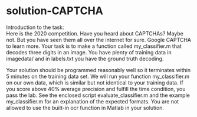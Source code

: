 # solution-CAPTCHA
Introduction to the task:  
Here is the 2020 competition. Have you heard about CAPTCHAs? Maybe not. But you have seen them all over the internet for sure. Google CAPTCHA to learn more. Your task is to make a function called my_classifier.m that decodes three digits in an image. You have plenty of training data in imagedata/ and in labels.txt you have the ground truth decoding.

Your solution should be programmed reasonably well so it terminates within 5 minutes on the training data set. We will run your function my_classifier.m on our own data, which is similar but not identical to your training data. If you score above 40% average precision and fulfill the time condition,  you pass the lab. See the enclosed script evaluate_classifier.m and the example my_classifier.m for an explanation of the expected formats. You are not allowed to use the built-in ocr function in Matlab in your solution.
